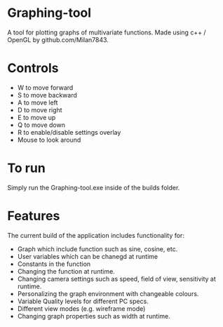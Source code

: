 # Graphing-tool
A tool for plotting graphs of multivariate functions. Made using c++ / OpenGL by github.com/Milan7843.

# Controls
 - W to move forward
 - S to move backward
 - A to move left
 - D to move right
 - E to move up
 - Q to move down
 - R to enable/disable settings overlay
 - Mouse to look around

# To run
Simply run the Graphing-tool.exe inside of the builds folder.

# Features
The current build of the application includes functionality for:
- Graph which include function such as sine, cosine, etc.
- User variables which can be chanegd at runtime
- Constants in the function
- Changing the function at runtime.
- Changing camera settings such as speed, field of view, sensitivity at runtime.
- Personalizing the graph environment with changeable colours.
- Variable Quality levels for different PC specs.
- Different view modes (e.g. wireframe mode)
- Changing graph properties such as width at runtime.
